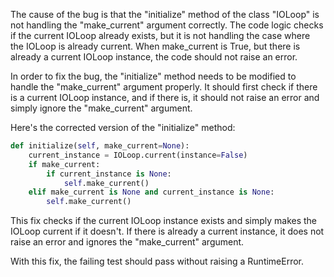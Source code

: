 The cause of the bug is that the "initialize" method of the class "IOLoop" is not handling the "make_current" argument correctly. The code logic checks if the current IOLoop already exists, but it is not handling the case where the IOLoop is already current. When make_current is True, but there is already a current IOLoop instance, the code should not raise an error.

In order to fix the bug, the "initialize" method needs to be modified to handle the "make_current" argument properly. It should first check if there is a current IOLoop instance, and if there is, it should not raise an error and simply ignore the "make_current" argument.

Here's the corrected version of the "initialize" method:

```python
def initialize(self, make_current=None):
    current_instance = IOLoop.current(instance=False)
    if make_current:
        if current_instance is None:
            self.make_current()
    elif make_current is None and current_instance is None:
        self.make_current()
```

This fix checks if the current IOLoop instance exists and simply makes the IOLoop current if it doesn't. If there is already a current instance, it does not raise an error and ignores the "make_current" argument.

With this fix, the failing test should pass without raising a RuntimeError.